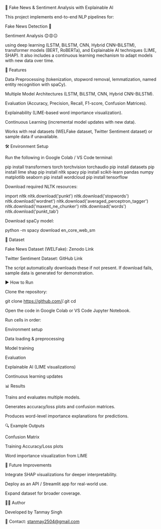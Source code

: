 📰 Fake News & Sentiment Analysis with Explainable AI

This project implements end-to-end NLP pipelines for:

Fake News Detection 📰

Sentiment Analysis 😊😡😐

using deep learning (LSTM, BiLSTM, CNN, Hybrid CNN–BiLSTM), transformer models (BERT, RoBERTa), and Explainable AI techniques (LIME, SHAP).
It also includes a continuous learning mechanism to adapt models with new data over time.

🚀 Features

Data Preprocessing (tokenization, stopword removal, lemmatization, named entity recognition with spaCy).

Multiple Model Architectures (LSTM, BiLSTM, CNN, Hybrid CNN-BiLSTM).

Evaluation (Accuracy, Precision, Recall, F1-score, Confusion Matrices).

Explainability (LIME-based word importance visualization).

Continuous Learning (incremental model updates with new data).

Works with real datasets (WELFake dataset, Twitter Sentiment dataset) or sample data if unavailable.

🛠 Environment Setup

Run the following in Google Colab / VS Code terminal:

pip install transformers torch torchvision torchaudio
pip install datasets
pip install lime shap
pip install nltk spacy
pip install scikit-learn pandas numpy matplotlib seaborn
pip install wordcloud
pip install tensorflow


Download required NLTK resources:

import nltk
nltk.download('punkt')
nltk.download('stopwords')
nltk.download('wordnet')
nltk.download('averaged_perceptron_tagger')
nltk.download('maxent_ne_chunker')
nltk.download('words')
nltk.download('punkt_tab')


Download spaCy model:

python -m spacy download en_core_web_sm

📂 Dataset

Fake News Dataset (WELFake): Zenodo Link

Twitter Sentiment Dataset: GitHub Link

The script automatically downloads these if not present.
If download fails, sample data is generated for demonstration.

▶️ How to Run

Clone the repository:

git clone https://github.com/<your-username>/<your-repo>.git
cd <your-repo>


Open the code in Google Colab or VS Code Jupyter Notebook.

Run cells in order:

Environment setup

Data loading & preprocessing

Model training

Evaluation

Explainable AI (LIME visualizations)

Continuous learning updates

📊 Results

Trains and evaluates multiple models.

Generates accuracy/loss plots and confusion matrices.

Produces word-level importance explanations for predictions.

🔍 Example Outputs

Confusion Matrix

Training Accuracy/Loss plots

Word importance visualization from LIME

📌 Future Improvements

Integrate SHAP visualizations for deeper interpretability.

Deploy as an API / Streamlit app for real-world use.

Expand dataset for broader coverage.

👨‍💻 Author

Developed by Tanmay Singh

📧 Contact: stanmay2504@gmail.com
